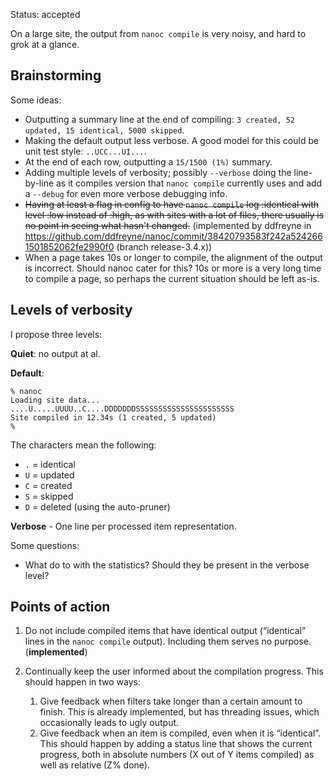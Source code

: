 Status: accepted

On a large site, the output from `nanoc compile` is very noisy, and hard to grok at a glance.

## Brainstorming

Some ideas:

* Outputting a summary line at the end of compiling: `3 created, 52 updated, 15 identical, 5000 skipped`.
* Making the default output less verbose. A good model for this could be unit test style: `..UCC...UI...`.
* At the end of each row, outputting a `15/1500 (1%)` summary.
* Adding multiple levels of verbosity; possibly `--verbose` doing the line-by-line as it compiles version that `nanoc compile` currently uses and add a `--debug` for even more verbose debugging info.
* <del>Having at least a flag in config to have `nanoc compile` log :identical with level :low instead of :high, as with sites with a lot of files, there usually is no point in seeing what hasn't changed.</del> (implemented by ddfreyne in https://github.com/ddfreyne/nanoc/commit/38420793583f242a5242661501852062fe2990f0 (branch release-3.4.x))
* When a page takes 10s or longer to compile, the alignment of the output is incorrect. Should nanoc cater for this? 10s or more is a very long time to compile a page, so perhaps the current situation should be left as-is.

## Levels of verbosity

I propose three levels:

**Quiet**: no output at al.

**Default**:

    % nanoc
    Loading site data...
    ....U.....UUUU..C....DDDDDDDSSSSSSSSSSSSSSSSSSSSSS
    Site compiled in 12.34s (1 created, 5 updated)
    % 

The characters mean the following:

* `.` = identical
* `U` = updated
* `C` = created
* `S` = skipped
* `D` = deleted (using the auto-pruner)

**Verbose** - One line per processed item representation.

Some questions:

* What do to with the statistics? Should they be present in the verbose level?

## Points of action

1. Do not include compiled items that have identical output (“identical” lines in the `nanoc compile` output). Including them serves no purpose. (**implemented**)

2. Continually keep the user informed about the compilation progress. This should happen in two ways:

    1. Give feedback when filters take longer than a certain amount to finish. This is already implemented, but has threading issues, which occasionally leads to ugly output.
    2. Give feedback when an item is compiled, even when it is “identical”. This should happen by adding a status line that shows the current progress, both in absolute numbers (X out of Y items compiled) as well as relative (Z% done).
